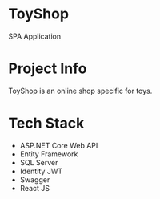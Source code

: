 # ToyShop
SPA Application

# Project Info
ToyShop is an online shop specific for toys.

# Tech Stack
- ASP.NET Core Web API
- Entity Framework
- SQL Server
- Identity JWT
- Swagger
- React JS
